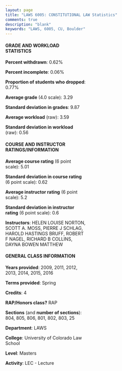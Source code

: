 ```yaml
---
layout: page
title: "LAWS 6005: CONSTITUTIONAL LAW Statistics"
comments: true
description: "blank"
keywords: "LAWS, 6005, CU, Boulder"
--- 
```

<head>
<script src="https://ajax.googleapis.com/ajax/libs/jquery/2.1.3/jquery.min.js"></script>
<script src="https://dl.dropboxusercontent.com/s/pc42nxpaw1ea4o9/highcharts.js?dl=0"></script>
<!-- <script src="../assets/js/highcharts.js"></script> -->
<style type="text/css">@font-face {
	font-family: "Bebas Neue";
	src: url(https://www.filehosting.org/file/details/544349/BebasNeue%20Regular.otf) format("opentype");
	}
	h1.Bebas { 
		font-family: "Bebas Neue", Verdana, Tahoma;
	}
</style>
</head>
<body>
	<div id="container" style="float: right; width: 45%; height: 88%; margin-left: 2.5%; margin-right: 2.5%;"></div>
	<script language="JavaScript">
		$(document).ready(function() {
		var chart = {type: 'column'};
		var title = {text: 'Grade Distribution'};
		var xAxis = {categories: ['A','B','C','D','F'],crosshair: true};
		var yAxis = {min: 0,title: {text: 'Percentage'}};
		var tooltip = {headerFormat: '<center><b><span style="font-size:20px">{point.key}</span></b></center>',
		               pointFormat: '<td style="padding:0"><b>{point.y:.1f}%</b></td>',
		               footerFormat: '</table>',shared: true,useHTML: true};
		var plotOptions = {column: {pointPadding: 0.0,borderWidth: 0}};  
		var credits = {enabled: false};var series= [{name: 'Percent',data: [36.01,57.6,5.87,0.26,0.26,]}];
		var json = {};
		json.chart = chart;
		json.title = title;
		json.tooltip = tooltip;
		json.xAxis = xAxis;
		json.yAxis = yAxis;  
		json.series = series;
		json.plotOptions = plotOptions;  
		json.credits = credits;
		$('#container').highcharts(json);
	});
	</script>
</body>
			   
#### GRADE AND WORKLOAD STATISTICS

**Percent withdrawn**: 0.62%

**Percent incomplete**: 0.06%

**Proportion of students who dropped**: 0.77%

**Average grade** (4.0 scale): 3.29

**Standard deviation in grades**: 9.87

**Average workload** (raw): 3.59

**Standard deviation in workload** (raw): 0.56

#### COURSE AND INSTRUCTOR RATINGS/INFORMATION

**Average course rating** (6 point scale): 5.01

**Standard deviation in course rating** (6 point scale): 0.62

**Average instructor rating** (6 point scale): 5.2

**Standard deviation in instructor rating** (6 point scale): 0.6

**Instructors**: HELEN LOUISE NORTON, SCOTT A. MOSS, PIERRE J SCHLAG, HAROLD HASTINGS BRUFF, ROBERT F NAGEL, RICHARD B COLLINS, DAYNA BOWEN MATTHEW

#### GENERAL CLASS INFORMATION

**Years provided**: 2009, 2011, 2012, 2013, 2014, 2015, 2016

**Terms provided**: Spring

**Credits**: 4

**RAP/Honors class?** RAP

**Sections** (and **number of sections**): 804, 805, 806, 801, 802, 803, 25

**Department**: LAWS

**College**: University of Colorado Law School

**Level**: Masters

**Activity**: LEC - Lecture